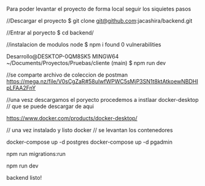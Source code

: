 
Para poder levantar el proyecto de forma local seguir los siquietes pasos

//Descargar el proyecto
$ git clone git@github.com:jacashira/backend.git

//Entrar al poryecto 
$ cd backend/

//instalacion de modulos node
$ npm i
found 0 vulnerabilities

Desarrollo@DESKTOP-0QM8SK5 MINGW64 ~/Documents/Proyectos/Pruebas/cliente (main)
$ npm run dev

//se comparte archivo de coleccion de postman
https://mega.nz/file/V0sCgZaR#58uIwfWPWC5sMjP3SN1t8ktAtkoewNBDHIpLFAA2FnY

//una vesz descargamos el poryecto procedemos a instlaar docker-desktop
// que se puede descargar de aqui

https://www.docker.com/products/docker-desktop/

// una vez instalado y listo docker
// se levantan los contenedores

docker-compose up -d postgres
docker-compose  up -d pgadmin

npm run migrations:run

npm run dev

backend listo!


